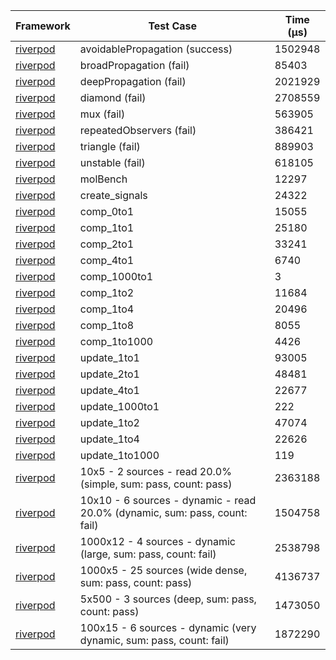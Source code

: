 | Framework | Test Case | Time (μs) |
| --- | --- | --- |
| [riverpod](https://github.com/rrousselGit/riverpod) | avoidablePropagation (success) | 1502948 |
| [riverpod](https://github.com/rrousselGit/riverpod) | broadPropagation (fail) | 85403 |
| [riverpod](https://github.com/rrousselGit/riverpod) | deepPropagation (fail) | 2021929 |
| [riverpod](https://github.com/rrousselGit/riverpod) | diamond (fail) | 2708559 |
| [riverpod](https://github.com/rrousselGit/riverpod) | mux (fail) | 563905 |
| [riverpod](https://github.com/rrousselGit/riverpod) | repeatedObservers (fail) | 386421 |
| [riverpod](https://github.com/rrousselGit/riverpod) | triangle (fail) | 889903 |
| [riverpod](https://github.com/rrousselGit/riverpod) | unstable (fail) | 618105 |
| [riverpod](https://github.com/rrousselGit/riverpod) | molBench | 12297 |
| [riverpod](https://github.com/rrousselGit/riverpod) | create_signals | 24322 |
| [riverpod](https://github.com/rrousselGit/riverpod) | comp_0to1 | 15055 |
| [riverpod](https://github.com/rrousselGit/riverpod) | comp_1to1 | 25180 |
| [riverpod](https://github.com/rrousselGit/riverpod) | comp_2to1 | 33241 |
| [riverpod](https://github.com/rrousselGit/riverpod) | comp_4to1 | 6740 |
| [riverpod](https://github.com/rrousselGit/riverpod) | comp_1000to1 | 3 |
| [riverpod](https://github.com/rrousselGit/riverpod) | comp_1to2 | 11684 |
| [riverpod](https://github.com/rrousselGit/riverpod) | comp_1to4 | 20496 |
| [riverpod](https://github.com/rrousselGit/riverpod) | comp_1to8 | 8055 |
| [riverpod](https://github.com/rrousselGit/riverpod) | comp_1to1000 | 4426 |
| [riverpod](https://github.com/rrousselGit/riverpod) | update_1to1 | 93005 |
| [riverpod](https://github.com/rrousselGit/riverpod) | update_2to1 | 48481 |
| [riverpod](https://github.com/rrousselGit/riverpod) | update_4to1 | 22677 |
| [riverpod](https://github.com/rrousselGit/riverpod) | update_1000to1 | 222 |
| [riverpod](https://github.com/rrousselGit/riverpod) | update_1to2 | 47074 |
| [riverpod](https://github.com/rrousselGit/riverpod) | update_1to4 | 22626 |
| [riverpod](https://github.com/rrousselGit/riverpod) | update_1to1000 | 119 |
| [riverpod](https://github.com/rrousselGit/riverpod) | 10x5 - 2 sources - read 20.0% (simple, sum: pass, count: pass) | 2363188 |
| [riverpod](https://github.com/rrousselGit/riverpod) | 10x10 - 6 sources - dynamic - read 20.0% (dynamic, sum: pass, count: fail) | 1504758 |
| [riverpod](https://github.com/rrousselGit/riverpod) | 1000x12 - 4 sources - dynamic (large, sum: pass, count: fail) | 2538798 |
| [riverpod](https://github.com/rrousselGit/riverpod) | 1000x5 - 25 sources (wide dense, sum: pass, count: pass) | 4136737 |
| [riverpod](https://github.com/rrousselGit/riverpod) | 5x500 - 3 sources (deep, sum: pass, count: pass) | 1473050 |
| [riverpod](https://github.com/rrousselGit/riverpod) | 100x15 - 6 sources - dynamic (very dynamic, sum: pass, count: fail) | 1872290 |
